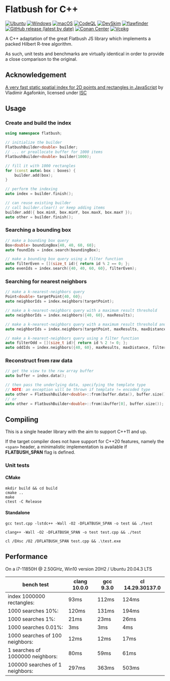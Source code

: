 # Flatbush for C++

[![Ubuntu](https://github.com/chusitoo/flatbush/actions/workflows/ubuntu.yml/badge.svg)](https://github.com/chusitoo/flatbush/actions/workflows/ubuntu.yml) [![Windows](https://github.com/chusitoo/flatbush/actions/workflows/windows.yml/badge.svg)](https://github.com/chusitoo/flatbush/actions/workflows/windows.yml) [![macOS](https://github.com/chusitoo/flatbush/actions/workflows/macos.yml/badge.svg)](https://github.com/chusitoo/flatbush/actions/workflows/macos.yml) [![CodeQL](https://github.com/chusitoo/flatbush/actions/workflows/codeql.yml/badge.svg)](https://github.com/chusitoo/flatbush/actions/workflows/codeql.yml) [![DevSkim](https://github.com/chusitoo/flatbush/actions/workflows/devskim.yml/badge.svg)](https://github.com/chusitoo/flatbush/actions/workflows/devskim.yml) [![flawfinder](https://github.com/chusitoo/flatbush/actions/workflows/flawfinder.yml/badge.svg)](https://github.com/chusitoo/flatbush/actions/workflows/flawfinder.yml)
[![GitHub release (latest by date)](https://img.shields.io/github/v/release/chusitoo/flatbush)](https://github.com/chusitoo/flatbush/releases/latest) [![Conan Center](https://img.shields.io/conan/v/flatbush)](https://conan.io/center/recipes/flatbush) [![Vcpkg](https://img.shields.io/vcpkg/v/flatbush)](https://github.com/microsoft/vcpkg/tree/master/ports/flatbush)

A C++ adaptation of the great Flatbush JS library which implements a packed Hilbert R-tree algorithm.

As such, unit tests and benchmarks are virtually identical in order to provide a close comparison to the original.

## Acknowledgement

[A very fast static spatial index for 2D points and rectangles in JavaScript](https://github.com/mourner/flatbush) by Vladimir Agafonkin, licensed under [ISC](https://github.com/mourner/flatbush/blob/master/LICENSE)

## Usage

### Create and build the index

```cpp
using namespace flatbush;

// initialize the builder
FlatbushBuilder<double> builder;
// ... or preallocate buffer for 1000 items 
FlatbushBuilder<double> builder(1000);

// fill it with 1000 rectangles
for (const auto& box : boxes) {
    builder.add(box);
}

// perform the indexing
auto index = builder.finish();

// can reuse existing builder
// call builder.clear() or keep adding items
builder.add({ box.minX, box.minY, box.maxX, box.maxY });
auto other = builder.finish();
```

### Searching a bounding box

```cpp
// make a bounding box query
Box<double> boundingBox{40, 40, 60, 60};
auto foundIds = index.search(boundingBox);

// make a bounding box query using a filter function 
auto filterEven = [](size_t id){ return id % 2 == 0; };
auto evenIds = index.search({40, 40, 60, 60}, filterEven);
```

### Searching for nearest neighbors

```cpp
// make a k-nearest-neighbors query
Point<double> targetPoint{40, 60};
auto neighborIds = index.neighbors(targetPoint);

// make a k-nearest-neighbors query with a maximum result threshold
auto neighborIds = index.neighbors({40, 60}, maxResults);

// make a k-nearest-neighbors query with a maximum result threshold and limit the distance 
auto neighborIds = index.neighbors(targetPoint, maxResults, maxDistance);

// make a k-nearest-neighbors query using a filter function
auto filterOdd = [](size_t id){ return id % 2 != 0; };
auto oddIds = index.neighbors({40, 60}, maxResults, maxDistance, filterOdd);
```

### Reconstruct from raw data

```cpp
// get the view to the raw array buffer
auto buffer = index.data();

// then pass the underlying data, specifying the template type
// NOTE: an exception will be thrown if template != encoded type
auto other = FlatbushBuilder<double>::from(buffer.data(), buffer.size());
// or
auto other = FlatbushBuilder<double>::from(&buffer[0], buffer.size());
```

## Compiling
This is a single header library with the aim to support C++11 and up.

If the target compiler does not have support for C++20 features, namely the ```<span>``` header, a minimalistic implementation is available if **FLATBUSH_SPAN** flag is defined.

### Unit tests
    
#### CMake
```shell
mkdir build && cd build
cmake ..
make
ctest -C Release
``` 

#### Standalone
```shell
gcc test.cpp -lstdc++ -Wall -O2 -DFLATBUSH_SPAN -o test && ./test
```

```shell
clang++ -Wall -O2 -DFLATBUSH_SPAN -o test test.cpp && ./test
```

```shell
cl /EHsc /O2 /DFLATBUSH_SPAN test.cpp && .\test.exe
```

## Performance

On a i7-11850H @ 2.50GHz, Win10 version 20H2 / Ubuntu 20.04.3 LTS

bench test | clang 10.0.0 | gcc 9.3.0 | cl 14.29.30137.0
--- | --- | --- | ---
index 1000000 rectangles: | 93ms | 112ms | 124ms
1000 searches 10%: | 120ms | 131ms | 194ms
1000 searches 1%: | 21ms | 23ms | 26ms
1000 searches 0.01%: | 3ms | 3ms | 4ms
1000 searches of 100 neighbors: | 12ms | 12ms | 17ms
1 searches of 1000000 neighbors: | 80ms | 59ms | 61ms
100000 searches of 1 neighbors: | 297ms | 363ms | 503ms
